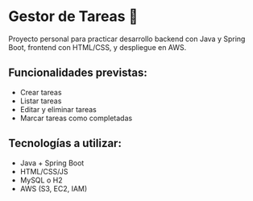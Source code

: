 # Gestor de Tareas 📝

Proyecto personal para practicar desarrollo backend con Java y Spring Boot, frontend con HTML/CSS, y despliegue en AWS.

## Funcionalidades previstas:
- Crear tareas
- Listar tareas
- Editar y eliminar tareas
- Marcar tareas como completadas

## Tecnologías a utilizar:
- Java + Spring Boot
- HTML/CSS/JS
- MySQL o H2
- AWS (S3, EC2, IAM)
